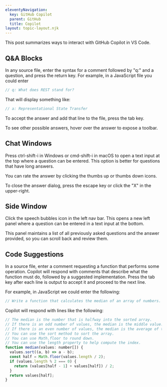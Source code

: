 ```yaml
---
eleventyNavigation:
  key: GitHub Copilot
  parent: GitHub
  title: Copilot
layout: topic-layout.njk
---
```


This post summarizes ways to interact with GitHub Copilot in VS Code.

## Q&A Blocks

In any source file, enter the syntax for a comment
followed by "q:" and a question, and press the return key.
For example, in a JavaScript file you could enter

```js
// q: What does REST stand for?
```

That will display something like:

```js
// a: Representational State Transfer
```

To accept the answer and add that line to the file, press the tab key.

To see other possible answers, hover over the answer to expose a toolbar.

## Chat Windows

Press ctrl-shift-i in Windows or cmd-shift-i in macOS
to open a text input at the top where a question can be entered.
This option is better for questions that have long answers.

You can rate the answer by clicking the thumbs up or thumbs down icons.

To close the answer dialog, press the escape key
or click the "X" in the upper-right.

## Side Window

Click the speech bubbles icon in the left nav bar.
This opens a new left panel where a question can be entered
in a text input at the bottom.

This panel maintains a list of all previously asked questions
and the answer provided, so you can scroll back and review them.

## Code Suggestions

In a source file, enter a comment requesting a function that
performs some operation. Copilot will respond with comments that
describe what the function must do, followed by a suggested implementation.
Press the tab key after each line is output to accept it
and proceed to the next line.

For example, in JavaScript we could enter the following:

```js
// Write a function that calculates the median of an array of numbers.
```

Copilot will respond with lines like the following:

```js
// The median is the number that is halfway into the sorted array.
// If there is an odd number of values, the median is the middle value.
// If there is an even number of values, the median is the average of the two middle values.
// You can use the sort method to sort the array.
// You can use Math.floor to round down.
// You can use the length property to help compute the index.
function median(values: number[]) {
  values.sort((a, b) => a - b);
  const half = Math.floor(values.length / 2);
  if (values.length % 2 === 0) {
    return (values[half - 1] + values[half]) / 2;
  }
  return values[half];
}
```
